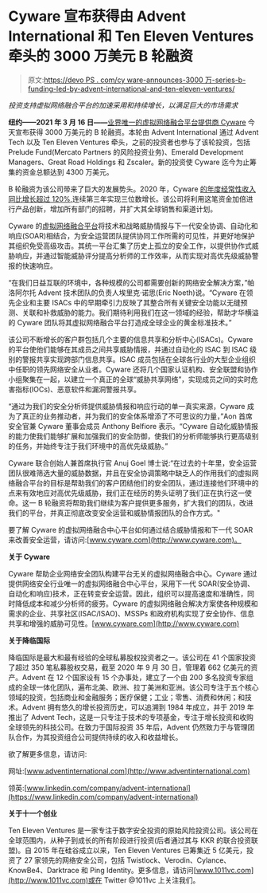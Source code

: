 # Cyware 宣布获得由 Advent International 和 Ten Eleven Ventures 牵头的 3000 万美元 B 轮融资

> 原文:[https://devo PS . com/cy ware-announces-3000 万-series-b-funding-led-by-advent-international-and-ten-eleven-ventures/](https://devops.com/cyware-announces-30m-series-b-funding-led-by-advent-international-and-ten-eleven-ventures/)

*投资支持虚拟网络融合平台的加速采用和持续增长，以满足巨大的市场需求*

**纽约——2021 年 3 月 16 日——**[业界唯一的虚拟网络融合平台提供商 Cyware](https://cyware.com/) 今天宣布获得 3000 万美元的 B 轮融资。本轮由 Advent International 通过 Advent Tech 以及 Ten Eleven Ventures 牵头，之前的投资者也参与了该轮投资，包括 Prelude Fund(Mercato Partners 的风险投资业务)、Emerald Development Managers、Great Road Holdings 和 Zscaler。新的投资使 Cyware 迄今为止筹集的资金总额达到 4300 万美元。

B 轮融资为该公司带来了巨大的发展势头。2020 年，Cyware [的年度经常性收入同比增长超过 120%](https://cyware.com/blog/cyware-announces-triple-digit-growth-for-2020-f706),连续第三年实现三位数增长。该公司将利用这笔资金加倍进行产品创新，增加所有部门的招聘，并扩大其全球销售和渠道计划。

Cyware 的[虚拟网络融合平台](https://cyware.com/cyber-fusion-solutions)将技术和战略威胁情报与下一代安全协调、自动化和响应(SOAR)相结合，为安全运营团队提供协同工作所需的可见性，并更好地保护其组织免受高级攻击。其统一平台汇集了历史上孤立的安全工作，以提供协作式威胁响应，并通过智能威胁评分提高分析师的工作效率，从而实现对高优先级威胁警报的快速响应。

“在我们日益互联的环境中，各种规模的公司都需要创新的网络安全解决方案，”帕洛阿尔托 Advent 技术团队的负责人埃里克·诺思(Eric Noeth)说。“Cyware 在领先企业和主要 ISACs 中的早期牵引力反映了其整合所有关键安全功能以无缝预测、关联和补救威胁的能力。我们期待利用我们在这一领域的经验，帮助才华横溢的 Cyware 团队将其虚拟网络融合平台打造成全球企业的黄金标准技术。”

该公司不断增长的客户群包括几个主要的信息共享和分析中心(ISACs)。Cyware 的平台使他们能够在其成员之间共享威胁情报，并通过自动化的 ISAC 到 ISAC 级别的警报共享实现跨部门信息共享。ISAC 成员包括在全球各行业的大型企业组织中任职的领先网络安全从业者。Cyware 还将几个国家认证机构、安全联盟和协作小组聚集在一起，以建立一个真正的全球“威胁共享网络”，实现成员之间的实时危害指标(IOCs)、恶意软件和漏洞警报共享。

“通过为我们的安全分析师提供威胁情报和响应行动的单一真实来源，Cyware 成为了真正的业务推动者，并为我们的安全体系增添了不可思议的力量，”Aon 首席安全官兼 Cyware 董事会成员 Anthony Belfiore 表示。“Cyware 自动化威胁情报的能力使我们能够扩展和加强我们的安全防御，使我们的分析师能够执行更高级别的任务，并始终专注于我们环境中的高优先级威胁。”

Cyware 联合创始人兼首席执行官 Anuj Goel 博士说:“在过去的十年里，安全运营团队很难筛选大量的威胁数据，并且在安全协调策略中缺乏人的作用我们的虚拟网络融合平台的目标是帮助我们的客户团结他们的安全团队，通过连接他们环境中的点来有效地应对高优先级威胁，我们正在经历的势头证明了我们正在执行这一使命。这一 B 轮融资将帮助我们继续为客户提供更多服务，扩大我们的团队，改进我们的平台，并真正彻底改变安全运营和威胁情报团队的合作方式。"

要了解 Cyware 的虚拟网络融合中心平台如何通过结合威胁情报和下一代 SOAR 来改善安全运营，请访问:[www.cyware.com](http://www.cyware.com)。

**关于 Cyware**

Cyware 帮助企业网络安全团队构建平台无关的虚拟网络融合中心。Cyware 通过提供网络安全行业唯一的虚拟网络融合中心平台，采用下一代 SOAR(安全协调、自动化和响应)技术，正在转变安全运营。因此，组织可以提高速度和准确性，同时降低成本和减少分析师的疲劳。Cyware 的虚拟网络融合解决方案使各种规模和需求的企业、共享社区(ISAC/ISAO)、MSSPs 和政府机构实现了安全协作、信息共享和增强的威胁可见性。[www.cyware.com](http://www.cyware.com)

**关于降临国际**

降临国际是最大和最有经验的全球私募股权投资者之一。该公司在 41 个国家投资了超过 350 笔私募股权交易，截至 2020 年 9 月 30 日，管理着 662 亿美元的资产。Advent 在 12 个国家设有 15 个办事处，建立了一个由 200 多名投资专家组成的全球一体化团队，遍布北美、欧洲、拉丁美洲和亚洲。该公司专注于五个核心领域的投资，包括商业和金融服务；医疗保健；工业；零售、消费和休闲；和技术。Advent 拥有悠久的增长投资历史，可以追溯到 1984 年成立，并于 2019 年推出了 Advent Tech，这是一只专注于技术的专项基金，专注于增长投资和收购全球领先的科技公司。在致力于国际投资 35 年后，Advent 仍然致力于与管理团队合作，为其投资组合公司提供持续的收入和收益增长。

欲了解更多信息，请访问:

网址:[www.adventinternational.com](http://www.adventinternational.com)

领英:[www.linkedin.com/company/advent-international](https://www.linkedin.com/company/advent-international)

**关于十一个创业**

Ten Eleven Ventures 是一家专注于数字安全投资的原始风险投资公司。该公司在全球范围内，从种子到成长的所有阶段进行投资(后者通过其与 KKR 的联合投资联盟)。自 2015 年在硅谷成立以来，Ten Eleven Ventures 已筹集近 5 亿美元，投资了 27 家领先的网络安全公司，包括 Twistlock、Verodin、Cylance、KnowBe4、Darktrace 和 Ping Identity。更多信息，请访问[www.1011vc.com](http://www.1011vc.com)或在 Twitter @1011vc 上关注我们。